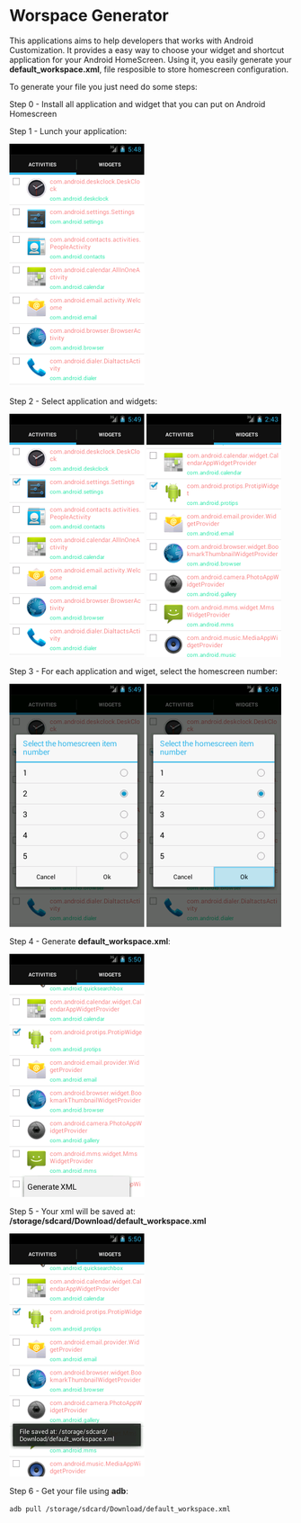 Worspace Generator
=========================

This applications aims to help developers that works with Android Customization. 
It provides a easy way to choose your widget and shortcut application for 
your Android HomeScreen. Using it, you easily generate your **default_workspace.xml**,
file resposible to store homescreen configuration.

To generate your file you just need do some steps:

Step 0 - Install all application and widget that you can put on Android Homescreen

Step 1 - Lunch your application:

![Lunch Application](docs/launch.png) 

Step 2 - Select application and widgets:

![Select application and widgets](docs/selectApp.png)
![Select application and widgets](docs/selectWid.png)

Step 3 - For each application and wiget, select the homescreen number:

![Choose homescreen number](docs/checkScreenNumber.png)
![Confirm homescreen number](docs/confirmScreenNumber.png)

Step 4 - Generate **default_workspace.xml**:

![Generate xml](docs/generate.png)

Step 5 - Your xml will be saved at: **/storage/sdcard/Download/default_workspace.xml**

![Check feedback message](docs/feedback.png)

Step 6 -  Get your file using **adb**:

`` adb pull /storage/sdcard/Download/default_workspace.xml ``



